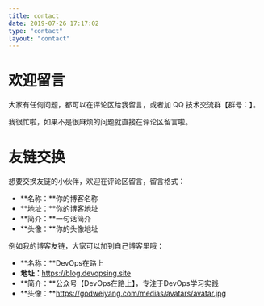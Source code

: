 ```yaml
---
title: contact
date: 2019-07-26 17:17:02
type: "contact"
layout: "contact"
---
```


# 欢迎留言

大家有任何问题，都可以在评论区给我留言，或者加 QQ 技术交流群【群号：】。

我很忙啦，如果不是很麻烦的问题就直接在评论区留言啦。

# 友链交换
想要交换友链的小伙伴，欢迎在评论区留言，留言格式：

* **名称：**你的博客名称
* **地址：**你的博客地址
* **简介：**一句话简介
* **头像：**你的头像地址

例如我的博客友链，大家可以加到自己博客里哦：

* **名称：**DevOps在路上
* **地址：**<https://blog.devopsing.site>
* **简介：**公众号【DevOps在路上】，专注于DevOps学习实践
* **头像：**https://godweiyang.com/medias/avatars/avatar.jpg